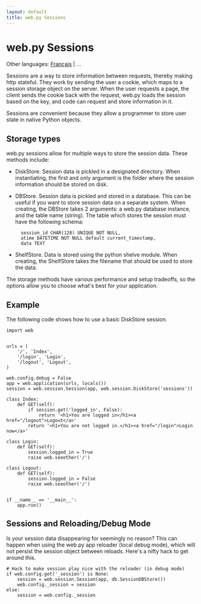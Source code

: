 ```yaml
---
layout: default
title: web.py Sessions
---
```


# web.py Sessions

Other languages: [Français](/sessions/fr) | ...

Sessions are a way to store information between requests, thereby making http stateful.  They work by sending the user a cookie, which maps to a session storage object on the server.  When the user requests a page, the client sends the cookie back with the request, web.py loads the session based on the key, and code can request and store information in it.

Sessions are convenient because they allow a programmer to store user state in native Python objects.

## Storage types
web.py sessions allow for multiple ways to store the session data.  These methods include:

* DiskStore. Session data is pickled in a designated directory. When instantiating, the first and only argument is the folder where the session information should be stored on disk.
* DBStore. Session data is pickled and stored in a database.  This can be useful if you want to store session data on a separate system. When creating, the DBStore takes 2 arguments: a web.py database instance, and the table name (string). The table which stores the session must have the following schema:

        session_id CHAR(128) UNIQUE NOT NULL,
        atime DATETIME NOT NULL default current_timestamp,
        data TEXT

* ShelfStore. Data is stored using the python shelve module. When creating, the ShelfStore takes the filename that should be used to store the data.

The storage methods have various performance and setup tradeoffs, so the options allow you to choose what's best for your application.

## Example
The following code shows how to use a basic DiskStore session.

    import web
    
    
    urls = (
        '/', 'Index',
        '/login', 'Login',
        '/logout', 'Logout',
    )
    
    web.config.debug = False
    app = web.application(urls, locals())
    session = web.session.Session(app, web.session.DiskStore('sessions'))      
    
    class Index:
        def GET(self):
            if session.get('logged_in', False):
                return '<h1>You are logged in</h1><a href="/logout">Logout</a>'
            return '<h1>You are not logged in.</h1><a href="/login">Login now</a>'
    
    class Login:
        def GET(self):
            session.logged_in = True
            raise web.seeother('/')
    
    class Logout:
        def GET(self):
            session.logged_in = False
            raise web.seeother('/')
    
    
    if __name__ == '__main__':
        app.run()

## Sessions and Reloading/Debug Mode
Is your session data disappearing for seemingly no reason? This can happen when using the web.py app reloader (local debug mode), which will not persist the session object between reloads. Here's a nifty hack to get around this.

    # Hack to make session play nice with the reloader (in debug mode)
    if web.config.get('_session') is None:
        session = web.session.Session(app, db.SessionDBStore())
        web.config._session = session
    else:
        session = web.config._session
